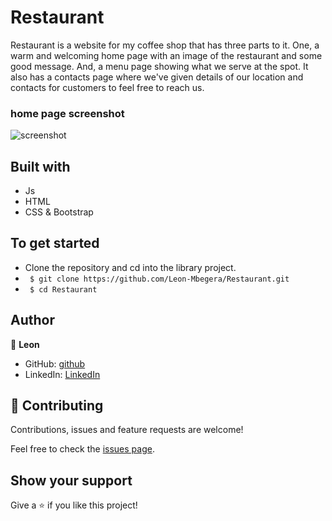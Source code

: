 # Restaurant

Restaurant is a website for my coffee shop that has three parts to it. One, a warm and welcoming home page with an image of the restaurant and some good message. And, a menu page showing what we serve at the spot. It also has a contacts page where we've given details of our location and contacts for customers to feel free to reach us.

### home page screenshot
![screenshot](./images/homeScreen.png)

## Built with
- Js
- HTML
- CSS & Bootstrap

## To get started

- Clone the repository and cd into the library project.
- ` $ git clone https://github.com/Leon-Mbegera/Restaurant.git` 
- ` $ cd Restaurant`

## Author

👤 **Leon**

- GitHub: [github](https://github.com/Leon-Mbegera)
- LinkedIn: [LinkedIn](https://www.linkedin.com/in/leon-mbegera)


## 🤝 Contributing

Contributions, issues and feature requests are welcome!

Feel free to check the [issues page](https://github.com/Leon-Mbegera/Restaurant/issues/).

## Show your support

Give a ⭐️ if you like this project!